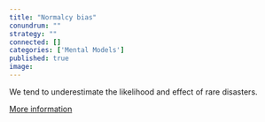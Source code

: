```yaml
---
title: "Normalcy bias"
conundrum: ""
strategy: ""
connected: []
categories: ['Mental Models']
published: true
image: 
---
```


We tend to underestimate the likelihood and effect of rare disasters. 

[More information](https://en.wikipedia.org/wiki/Normalcy_bias)


